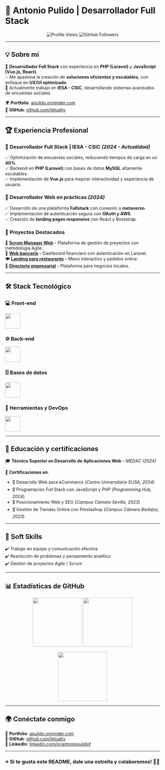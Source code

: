 # 🚀 Antonio Pulido | Desarrollador Full Stack  

<p align="center">
  <img src="https://komarev.com/ghpvc/?username=letualtv&color=blue" alt="Profile Views" />
  <img src="https://img.shields.io/github/followers/letualtv?style=social" alt="GitHub Followers" />
</p>

---

## 💡 Sobre mí  
🎯 **Desarrollador Full Stack** con experiencia en **PHP (Laravel)** y **JavaScript (Vue.js, React)**.  
💡 Me apasiona la creación de **soluciones eficientes y escalables**, con enfoque en **UX/UI optimizado**.  
🚀 Actualmente trabajo en **IESA - CSIC**, desarrollando sistemas avanzados de encuestas sociales.  

🌍 **Portfolio**: [apulido.onrender.com](https://apulido.onrender.com)  
📂 **GitHub**: [github.com/letualtv](https://github.com/letualtv)  

---

## 🏆 Experiencia Profesional  

### 🔹 **Desarrollador Full Stack | IESA - CSIC** *(2024 - Actualidad)*  
✅ Optimización de encuestas sociales, reduciendo tiempos de carga en un **40%**.  
✅ Backend en **PHP (Laravel)** con bases de datos **MySQL** altamente escalables.  
✅ Implementación de **Vue.js** para mejorar interactividad y experiencia de usuario.  

### 🔹 **Desarrollador Web en prácticas** *(2024)*  
✅ Desarrollo de una plataforma **Fullstack** con conexión a **metaverso**.  
✅ Implementación de autenticación segura con **OAuth y AWS**.  
✅ Creación de **landing pages responsive** con React y Bootstrap.  

### 🔹 **Proyectos Destacados**  
🚀 **[Scrum Manager Web](https://github.com/letualtv/scrum-manager)** – Plataforma de gestión de proyectos con metodología Agile.  
🏦 **[Web bancaria](https://github.com/letualtv/web-bancaria)** – Dashboard financiero con autenticación en Laravel.  
🍽 **[Landing para restaurante](https://github.com/letualtv/restaurante-web)** – Menú interactivo y pedidos online.  
🏢 **[Directorio empresarial](https://github.com/letualtv/directorio-empresas)** – Plataforma para negocios locales.  

---

## 🛠️ Stack Tecnológico  

### 💻 **Front-end**  
<p align="left">
  <img src="https://skillicons.dev/icons?i=html,css,js,vue,react,tailwind" height="50"/>
</p>

### ⚙️ **Back-end**  
<p align="left">
  <img src="https://skillicons.dev/icons?i=php,laravel,nodejs" height="50"/>
</p>

### 🗄 **Bases de datos**  
<p align="left">
  <img src="https://skillicons.dev/icons?i=mysql,firebase,mongodb" height="50"/>
</p>

### 🚀 **Herramientas y DevOps**  
<p align="left">
  <img src="https://skillicons.dev/icons?i=git,docker,postman" height="50"/>
</p>

---

## 📜 Educación y certificaciones  

🎓 **Técnico Superior en Desarrollo de Aplicaciones Web** – *MEDAC (2024)*  

📜 **Certificaciones en**:  
- 🎖 Desarrollo Web para eCommerce (*Centro Universitario EUSA, 2024*)  
- 🎖 Programación Full Stack con JavaScript y PHP (*Programming Hub, 2024*)  
- 🎖 Posicionamiento Web y SEO (*Campus Cámara Sevilla, 2023*)  
- 🎖 Gestión de Tiendas Online con Prestashop (*Campus Cámara Badajoz, 2023*)  

---

## 🌟 Soft Skills  

✔️ Trabajo en equipo y comunicación efectiva  
✔️ Resolución de problemas y pensamiento analítico  
✔️ Gestión de proyectos Agile / Scrum  

---

## 📊 Estadísticas de GitHub  

<p align="center">
  <img src="https://github-readme-stats.vercel.app/api?username=letualtv&show_icons=true&theme=radical" height="160"/>
  <img src="https://github-readme-stats.vercel.app/api/top-langs/?username=letualtv&layout=compact&theme=radical" height="160"/>
</p>

<p align="center">
  <img src="https://github-readme-streak-stats.herokuapp.com/?user=letualtv&theme=radical" height="160"/>
</p>

---

## 🌍 Conéctate conmigo  

🔗 **Portfolio**: [apulido.onrender.com](https://apulido.onrender.com)  
📂 **GitHub**: [github.com/letualtv](https://github.com/letualtv)  
💼 **LinkedIn**: [linkedin.com/in/antoniopulidof](https://linkedin.com/in/antoniopulidof)  

---

### ⭐ **Si te gusta este README, dale una estrella y colaboremos!** 🚀🔥  
